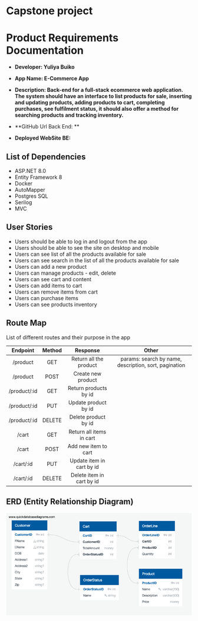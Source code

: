 # Capstone project

# Product Requirements Documentation

- **Developer: Yuliya Buiko**
- **App Name: E-Commerce App**
- **Description: Back-end for a full-stack ecommerce web application. The system should have an interface to list products for sale, inserting and updating products, adding products to cart, completing purchases, see fulfilment status, it should also offer a method for searching products and tracking inventory.**
- **GitHub Url Back End: **

- **Deployed WebSite BE:**

## List of Dependencies

- ASP.NET 8.0
- Entity Framework 8
- Docker
- AutoMapper
- Postgres SQL
- Serilog
- MVC

## User Stories

- Users should be able to log in and logout from the app
- Users should be able to see the site on desktop and mobile
- Users can see list of all the products available for sale
- Users can see search in the list of all the products available for sale
- Users can add a new product
- Users can manage products - edit, delete
- Users can see cart and content
- Users can add items to cart
- Users can remove items from cart
- Users can purchase items
- Users can see products inventory

## Route Map

List of different routes and their purpose in the app

|   Endpoint   | Method |         Response          |                         Other                         |
|:------------:|:------:|:-------------------------:|:-----------------------------------------------------:|
|   /product   |  GET   |  Return all the product   | params: search by name, description, sort, pagination |
|   /product   |  POST  |    Create new product     |                                                       |
| /product/:id |  GET   |   Return products by id   |                                                       |
| /product/:id |  PUT   |   Update product by id    |                                                       |
| /product/:id | DELETE |   Delete product by id    |                                                       |
|    /cart     |  GET   | Return all items in cart  |                                                       |
|    /cart     |  POST  |   Add new item to cart    |                                                       |
|  /cart/:id   |  PUT   | Update item in cart by id |                                                       |
|  /cart/:id   | DELETE | Delete item in cart by id |                                                       |

## ERD (Entity Relationship Diagram)

![Entity Relationship Diagram](./images/capstoneERD.png)

